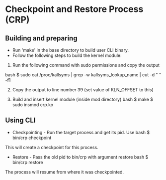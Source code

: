 # Checkpoint and Restore Process (CRP)

## Building and preparing
- Run 'make' in the base directory to build user CLI binary.
- Follow the following steps to build the kernel module:

1. Run the following command with sudo permissions and copy the output

bash
    $ sudo cat /proc/kallsyms | grep -w kallsyms_lookup_name | cut -d " " -f1


2. Copy the output to line number 39 (set value of KLN\_OFFSET to this) 

3. Build and insert kernel module (inside mod directory)
bash
    $ make
    $ sudo insmod crp.ko


## Using CLI
- Checkpointing - Run the target process and get its pid. Use 
bash
    $ bin/crp checkpoint <pid> <target name>


This will create a checkpoint for this process. 

- Restore - Pass the old pid to bin/crp with argument restore
bash
    $ bin/crp restore <pid> <target name>

The process will resume from where it was checkpointed.
